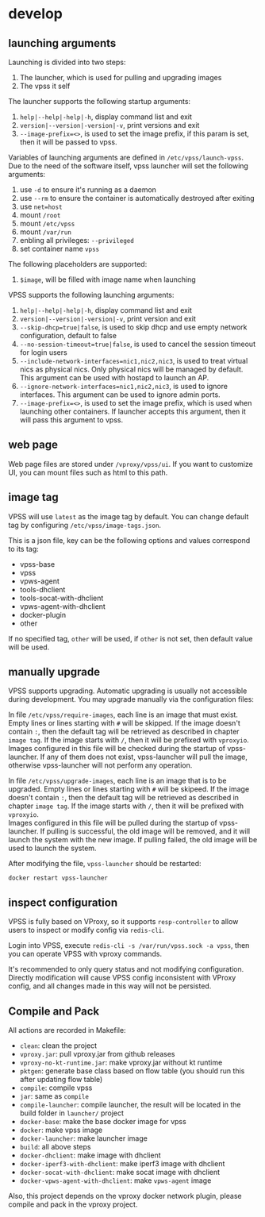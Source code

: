 # develop

## launching arguments

Launching is divided into two steps:

1. The launcher, which is used for pulling and upgrading images
2. The vpss it self

The launcher supports the following startup arguments:

1. `help|--help|-help|-h`, display command list and exit
2. `version|--version|-version|-v`, print versions and exit
3. `--image-prefix=<>`, is used to set the image prefix, if this param is set, then it will be passed to vpss.

Variables of launching arguments are defined in `/etc/vpss/launch-vpss`. Due to the need of the software itself, vpss launcher will set the following arguments:

1. use `-d` to ensure it's running as a daemon
2. use `--rm` to ensure the container is automatically destroyed after exiting
3. use `net=host`
4. mount `/root`
5. mount `/etc/vpss`
6. mount `/var/run`
7. enbling all privileges: `--privileged`
8. set container name `vpss`

The following placeholders are supported:

1. `$image`, will be filled with image name when launching

VPSS supports the following launching arguments:

1. `help|--help|-help|-h`, display command list and exit
2. `version|--version|-version|-v`, print version and exit
3. `--skip-dhcp=true|false`, is used to skip dhcp and use empty network configuration, default to false
4. `--no-session-timeout=true|false`, is used to cancel the session timeout for login users
5. `--include-network-interfaces=nic1,nic2,nic3`, is used to treat virtual nics as physical nics. Only physical nics will be managed by default. This argument can be used with hostapd to launch an AP.
6. `--ignore-network-interfaces=nic1,nic2,nic3`, is used to ignore interfaces. This argument can be used to ignore admin ports.
7. `--image-prefix=<>`, is used to set the image prefix, which is used when launching other containers. If launcher accepts this argument, then it will pass this argument to vpss.

## web page

Web page files are stored under `/vproxy/vpss/ui`. If you want to customize UI, you can mount files such as html to this path.

## image tag

VPSS will use `latest` as the image tag by default. You can change default tag by configuring `/etc/vpss/image-tags.json`.

This is a json file, key can be the following options and values correspond to its tag:

* vpss-base
* vpss
* vpws-agent
* tools-dhclient
* tools-socat-with-dhclient
* vpws-agent-with-dhclient
* docker-plugin
* other

If no specified tag, `other` will be used, if `other` is not set, then default value will be used.

## manually upgrade

VPSS supports upgrading. Automatic upgrading is usually not accessible during development. You may upgrade manually via the configuration files:

In file `/etc/vpss/require-images`, each line is an image that must exist. Empty lines or lines starting with `#` will be skipped. If the image doesn't contain `:`, then the default tag will be retrieved as described in chapter `image tag`. If the image starts with `/`, then it will be prefixed with `vproxyio`.  
Images configured in this file will be checked during the startup of vpss-launcher. If any of them does not exist, vpss-launcher will pull the image, otherwise vpss-launcher will not perform any operation.

In file `/etc/vpss/upgrade-images`, each line is an image that is to be upgraded. Empty lines or lines starting with `#` will be skipeed. If the image doesn't contain `:`, then the default tag will be retrieved as described in chapter `image tag`. If the image starts with `/`, then it will be prefixed with `vproxyio`.  
Images configured in this file will be pulled during the startup of vpss-launcher. If pulling is successful, the old image will be removed, and it will launch the system with the new image. If pulling failed, the old image will be used to launch the system.

After modifying the file, `vpss-launcher` should be restarted:

```
docker restart vpss-launcher
```

## inspect configuration

VPSS is fully based on VProxy, so it supports `resp-controller` to allow users to inspect or modify config via `redis-cli`.

Login into VPSS, execute `redis-cli -s /var/run/vpss.sock -a vpss`, then you can operate VPSS with vproxy commands.

It's recommended to only query status and not modifying configuration. Directly modification will cause VPSS config inconsistent with VProxy config, and all changes made in this way will not be persisted.

## Compile and Pack

All actions are recorded in Makefile:

* `clean`: clean the project
* `vproxy.jar`: pull vproxy.jar from github releases
* `vproxy-no-kt-runtime.jar`: make vproxy.jar without kt runtime
* `pktgen`: generate base class based on flow table (you should run this after updating flow table)
* `compile`: compile vpss
* `jar`: same as `compile`
* `compile-launcher`: compile launcher, the result will be located in the build folder in `launcher/` project
* `docker-base`: make the base docker image for vpss
* `docker`: make vpss image
* `docker-launcher`: make launcher image
* `build`: all above steps
* `docker-dhclient`: make image with dhclient
* `docker-iperf3-with-dhclient`: make iperf3 image with dhclient
* `docker-socat-with-dhclient`: make socat image with dhclient
* `docker-vpws-agent-with-dhclient`: make `vpws-agent` image

Also, this project depends on the vproxy docker network plugin, please compile and pack in the vproxy project.
